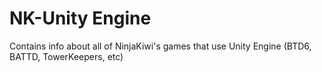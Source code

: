 # NK-Unity Engine
Contains info about all of NinjaKiwi's games that use Unity Engine (BTD6, BATTD, TowerKeepers, etc)
